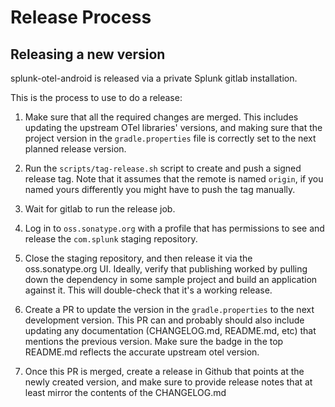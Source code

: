 # Release Process

## Releasing a new version

splunk-otel-android is released via a private Splunk gitlab installation.

This is the process to use to do a release:

1) Make sure that all the required changes are merged. This includes updating the upstream OTel
   libraries' versions, and making sure that the project version in the `gradle.properties` file is
   correctly set to the next planned release version.

2) Run the `scripts/tag-release.sh` script to create and push a signed release tag. Note that it
   assumes that the remote is named `origin`, if you named yours differently you might have to push
   the tag manually.

3) Wait for gitlab to run the release job.

4) Log in to `oss.sonatype.org` with a profile that has permissions to see and release the `com.splunk`
   staging repository.

5) Close the staging repository, and then release it via the oss.sonatype.org UI.
   Ideally, verify that publishing worked by pulling down the dependency in some sample project
   and build an application against it. This will double-check that it's a working release.

6) Create a PR to update the version in the `gradle.properties` to the next development
   version. This PR can and probably should also include updating any documentation (CHANGELOG.md,
   README.md, etc) that mentions the previous version. Make sure the badge in the top README.md
   reflects the accurate upstream otel version.

7) Once this PR is merged, create a release in Github that points at the newly created version,
   and make sure to provide release notes that at least mirror the contents of the CHANGELOG.md
